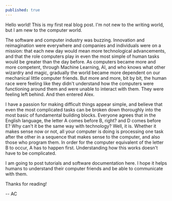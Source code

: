 ```yaml
---
published: true
---
```

Hello world! This is my first real blog post. I'm not new to the writing world, but I am new to the computer world. 

The software and computer industry was buzzing. Innovation and reimagination were everywhere and companies and individuals were on a mission: that each new day would mean more technological advancements, and that the role computers play in even the most simple of human tasks would be greater than the day before. As computers became more and more competent, through Machine Learning, AI, and who knows what other wizardry and magic, gradually the world became more dependent on our mechanical little computer friends. But more and more, bit by bit, the human race were feeling like they didn't understand how the computers were functioning around them and were unable to interact with them. They were feeling left behind. And then entered Alex. 

I have a passion for making difficult things appear simple, and believe that even the most complicated tasks can be broken down thoroughly into the most basic of fundamental building blocks. Everyone agrees that in the English language, the letter A comes before B, right? and D comes before E? Why can't it be the same way with technology? Well, it is. Whether it makes sense now or not, all your computer is doing is processing one task after the other in a sequence that makes sense to the computer, and also those who program them. In order for the computer equivalent of the letter B to occur, A has to happen first. Understanding how this works doesn't have to be complicated.

I am going to post tutorials and software documentation here. I hope it helps humans to understand their computer friends and be able to communicate with them.

Thanks for reading! 

-- AC
